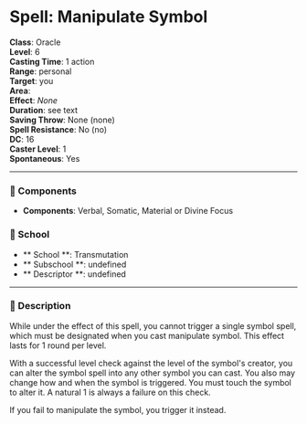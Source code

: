 
# Spell: Manipulate Symbol
**Class**: Oracle  
**Level**: 6  
**Casting Time**: 1 action  
**Range**: personal  
**Target**: you  
**Area**:   
**Effect**: _None_  
**Duration**: see text  
**Saving Throw**: None (none)  
**Spell Resistance**: No (no)  
**DC**: 16  
**Caster Level**: 1  
**Spontaneous**: Yes

---

### 🔮 Components
- **Components**: Verbal, Somatic, Material or Divine Focus

### 🏫 School
- ** School **: Transmutation
- ** Subschool **: undefined
- ** Descriptor **: undefined
---

### 📜 Description
While under the effect of this spell, you cannot trigger a single symbol spell, which must be designated when you cast manipulate symbol. This effect lasts for 1 round per level.

With a successful level check against the level of the symbol's creator, you can alter the symbol spell into any other symbol you can cast. You also may change how and when the symbol is triggered. You must touch the symbol to alter it. A natural 1 is always a failure on this check.

If you fail to manipulate the symbol, you trigger it instead.
